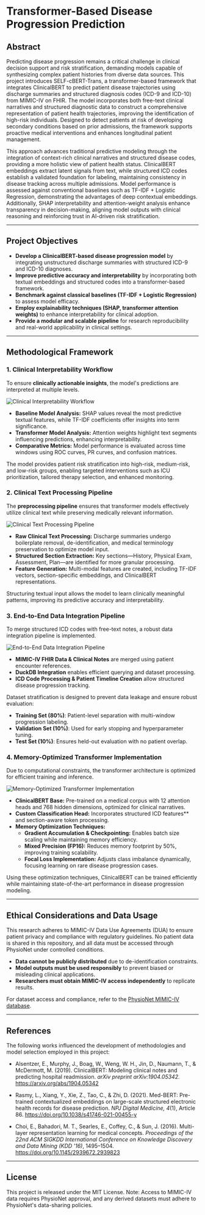 # Transformer-Based Disease Progression Prediction

## Abstract

Predicting disease progression remains a critical challenge in clinical decision support and risk stratification, demanding models capable of synthesizing complex patient histories from diverse data sources. This project introduces SELF-cBERT-Trans, a transformer-based framework that integrates ClinicalBERT to predict patient disease trajectories using discharge summaries and structured diagnosis codes (ICD-9 and ICD-10) from MIMIC-IV on FHIR. The model incorporates both free-text clinical narratives and structured diagnostic data to construct a comprehensive representation of patient health trajectories, improving the identification of high-risk individuals. Designed to detect patients at risk of developing secondary conditions based on prior admissions, the framework supports proactive medical interventions and enhances longitudinal patient management.

This approach advances traditional predictive modeling through the integration of context-rich clinical narratives and structured disease codes, providing a more holistic view of patient health status. ClinicalBERT embeddings extract latent signals from text, while structured ICD codes establish a validated foundation for labeling, maintaining consistency in disease tracking across multiple admissions. Model performance is assessed against conventional baselines such as TF-IDF + Logistic Regression, demonstrating the advantages of deep contextual embeddings. Additionally, SHAP interpretability and attention-weight analysis enhance transparency in decision-making, aligning model outputs with clinical reasoning and reinforcing trust in AI-driven risk stratification.

---

## Project Objectives

- **Develop a ClinicalBERT-based disease progression model** by integrating unstructured discharge summaries with structured ICD-9 and ICD-10 diagnoses.
- **Improve predictive accuracy and interpretability** by incorporating both textual embeddings and structured codes into a transformer-based framework.
- **Benchmark against classical baselines (TF-IDF + Logistic Regression)** to assess model efficacy.
- **Employ explainability techniques (SHAP, transformer attention weights)** to enhance interpretability for clinical adoption.
- **Provide a modular and scalable pipeline** for research reproducibility and real-world applicability in clinical settings.

---

## Methodological Framework

### **1. Clinical Interpretability Workflow**
To ensure **clinically actionable insights**, the model's predictions are interpreted at multiple levels.

![Clinical Interpretability Workflow](images/clinical_interpretability_workflow.jpg)

- **Baseline Model Analysis:** SHAP values reveal the most predictive textual features, while TF-IDF coefficients offer insights into term significance.
- **Transformer Model Analysis:** Attention weights highlight text segments influencing predictions, enhancing interpretability.
- **Comparative Metrics:** Model performance is evaluated across time windows using ROC curves, PR curves, and confusion matrices.

The model provides patient risk stratification into high-risk, medium-risk, and low-risk groups, enabling targeted interventions such as ICU prioritization, tailored therapy selection, and enhanced monitoring.

### **2. Clinical Text Processing Pipeline**
The **preprocessing pipeline** ensures that transformer models effectively utilize clinical text while preserving medically relevant information.

![Clinical Text Processing Pipeline](images/clinical_text_processing_pipeline.jpg)

- **Raw Clinical Text Processing:** Discharge summaries undergo boilerplate removal, de-identification, and medical terminology preservation to optimize model input.
- **Structured Section Extraction:** Key sections—History, Physical Exam, Assessment, Plan—are identified for more granular processing.
- **Feature Generation:** Multi-modal features are created, including TF-IDF vectors, section-specific embeddings, and ClinicalBERT representations.

Structuring textual input allows the model to learn clinically meaningful patterns, improving its predictive accuracy and interpretability.  

### **3. End-to-End Data Integration Pipeline**
To merge structured ICD codes with free-text notes, a robust data integration pipeline is implemented.

![End-to-End Data Integration Pipeline](images/end_to_end_data_integration_pipeline.jpg)

- **MIMIC-IV FHIR Data & Clinical Notes** are merged using patient encounter references.
- **DuckDB Integration** enables efficient querying and dataset processing.
- **ICD Code Processing & Patient Timeline Creation** allow structured disease progression tracking.

Dataset stratification is designed to prevent data leakage and ensure robust evaluation:
- **Training Set (80%)**: Patient-level separation with multi-window progression labeling.
- **Validation Set (10%)**: Used for early stopping and hyperparameter tuning.
- **Test Set (10%)**: Ensures held-out evaluation with no patient overlap.

### **4. Memory-Optimized Transformer Implementation**
Due to computational constraints, the transformer architecture is optimized for efficient training and inference.

![Memory-Optimized Transformer Implementation](images/memory_optimized_transformer_implementation.jpg)

- **ClinicalBERT Base:** Pre-trained on a medical corpus with 12 attention heads and 768 hidden dimensions, optimized for clinical narratives.
- **Custom Classification Head:** Incorporates structured ICD features** and section-aware token processing.
- **Memory Optimization Techniques:**
  - **Gradient Accumulation & Checkpointing:** Enables batch size scaling while maintaining memory efficiency.
  - **Mixed Precision (FP16):** Reduces memory footprint by 50%, improving training scalability.
  - **Focal Loss Implementation:** Adjusts class imbalance dynamically, focusing learning on rare disease progression cases.

Using these optimization techniques, ClinicalBERT can be trained efficiently while maintaining state-of-the-art performance in disease progression modeling.  

---

## Ethical Considerations and Data Usage

This research adheres to MIMIC-IV Data Use Agreements (DUA) to ensure patient privacy and compliance with regulatory guidelines. No patient data is shared in this repository, and all data must be accessed through PhysioNet under controlled conditions.

- **Data cannot be publicly distributed** due to de-identification constraints.
- **Model outputs must be used responsibly** to prevent biased or misleading clinical applications.
- **Researchers must obtain MIMIC-IV access independently** to replicate results.

For dataset access and compliance, refer to the [PhysioNet MIMIC-IV database](https://physionet.org/content/mimiciv/).

---

## References

The following works influenced the development of methodologies and model selection employed in this project:

- Alsentzer, E., Murphy, J., Boag, W., Weng, W. H., Jin, D., Naumann, T., & McDermott, M. (2019). ClinicalBERT: Modeling clinical notes and predicting hospital readmission. *arXiv preprint arXiv:1904.05342.* https://arxiv.org/abs/1904.05342

- Rasmy, L., Xiang, Y., Xie, Z., Tao, C., & Zhi, D. (2021). Med-BERT: Pre-trained contextualized embeddings on large-scale structured electronic health records for disease prediction. *NPJ Digital Medicine, 4*(1), Article 86. https://doi.org/10.1038/s41746-021-00455-y

- Choi, E., Bahadori, M. T., Searles, E., Coffey, C., & Sun, J. (2016). Multi-layer representation learning for medical concepts. *Proceedings of the 22nd ACM SIGKDD International Conference on Knowledge Discovery and Data Mining (KDD '16)*, 1495–1504. https://doi.org/10.1145/2939672.2939823

---

## License
This project is released under the MIT License.
Note: Access to MIMIC-IV data requires PhysioNet approval, and any derived datasets must adhere to PhysioNet's data-sharing policies.